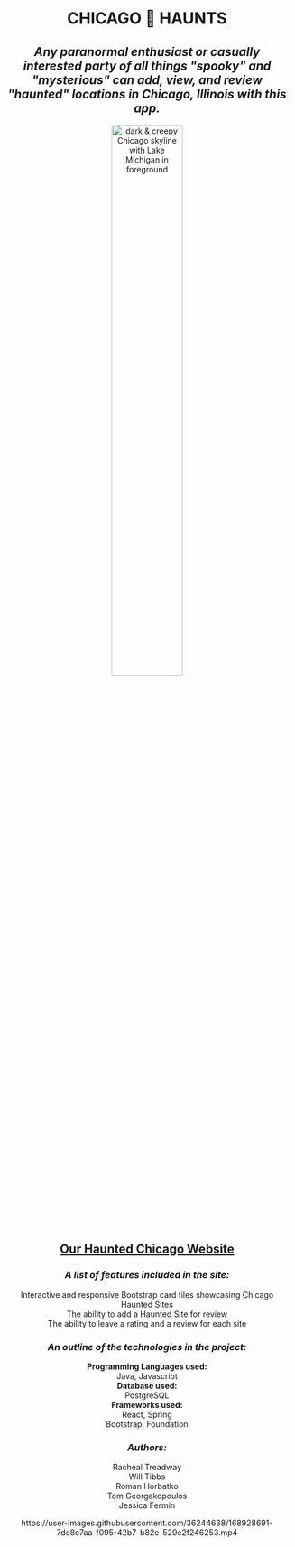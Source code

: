 **<h1 align="center">CHICAGO 👻 HAUNTS</h1>**

_<h2 align="center">Any paranormal enthusiast or casually interested party of all things "spooky" and "mysterious" can add, view, and review "haunted" locations in Chicago, Illinois with this app.</h2>_

<div align="center">
  <img style="width:50%;" src="https://live.staticflickr.com/634/32562337245_6d392b4037_b.jpg" alt="dark & creepy Chicago skyline with Lake Michigan in foreground"/>
</div>

**<h2 align="center">[Our Haunted Chicago Website](https://chicago-haunts.herokuapp.com)</h2>**

**_<h3 align="center">A list of features included in the site:</h3>_**

 <p align="center">Interactive and responsive Bootstrap card tiles showcasing Chicago Haunted Sites<br>
 The ability to add a Haunted Site for review<br>
 The ability to leave a rating and a review for each site</p>

**_<h3 align="center">An outline of the technologies in the project:</h3>_**
**<p align="center">Programming Languages used:<br>**
Java, Javascript<br>
**Database used:<br>**
PostgreSQL<br>
**Frameworks used:<br>**
React, Spring<br>
Bootstrap, Foundation</p>

**_<h3 align="center">Authors:</h3>_**

 <p align="center">Racheal Treadway<br>
 Will Tibbs<br>
 Roman Horbatko<br>
 Tom Georgakopoulos<br>
 Jessica Fermin</p>

<div align="center">
  https://user-images.githubusercontent.com/36244638/168928691-7dc8c7aa-f095-42b7-b82e-529e2f246253.mp4
</div>
